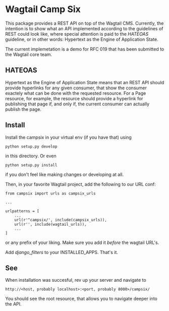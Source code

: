 # Wagtail Camp Six

This package provides a REST API on top of the Wagtail CMS. Currently,
the intention is to show what an API implemented according to the
guidelines of REST could look like, where special attention is paid to
the _HATEOAS_ guideline, or in other words: Hypertext as the Engine of
Application State.

The current implemetation is a demo for RFC 019 that has been
submitted to the Wagtail core team.


## HATEOAS

Hypertext as the Engine of Application State means that an REST API
should provide hyperlinks for any given consumer, that show the
consumer exactely what can be done with the requested resource. For a
Page resource, for example, the resource should provide a hyperlink
for publishing that page if, and only if, the current consumer can
actually publish the page.


## Install

Install the campsix in your virtual env (if you have that) using

    python setup.py develop

in this directory. Or even

    python setup.py install

if you don't feel like making changes or developing at all.

Then, in your favorite Wagtail project, add the following to our URL conf:

    from campsix import urls as campsix_urls

    ...

    urlpatterns = [
        ...
        url(r'^campsix/', include(campsix_urls)),
        url(r'', include(wagtail_urls)),
        ...
    ]

or any prefix of your liking. Make sure you add it _before_ the
wagtail URL's.

Add _django\_filters_ to your INSTALLED_APPS. That's it.


## See

When installation was succesful, rev up your server and navigate to

    http://<host, probably localhost>:<port, probably 8000>/campsix/

You should see the root resource, that allows you to navigate deeper
into the API.

